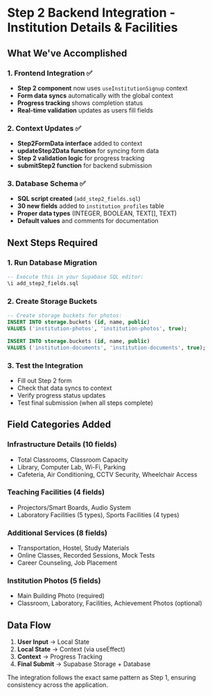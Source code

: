 # Step 2 Backend Integration - Institution Details & Facilities

## What We've Accomplished

### 1. Frontend Integration ✅
- **Step 2 component** now uses `useInstitutionSignup` context
- **Form data syncs** automatically with the global context
- **Progress tracking** shows completion status
- **Real-time validation** updates as users fill fields

### 2. Context Updates ✅
- **Step2FormData interface** added to context
- **updateStep2Data function** for syncing form data
- **Step 2 validation logic** for progress tracking
- **submitStep2 function** for backend submission

### 3. Database Schema ✅
- **SQL script created** (`add_step2_fields.sql`)
- **30 new fields** added to `institution_profiles` table
- **Proper data types** (INTEGER, BOOLEAN, TEXT[], TEXT)
- **Default values** and comments for documentation

## Next Steps Required

### 1. Run Database Migration
```sql
-- Execute this in your Supabase SQL editor:
\i add_step2_fields.sql
```

### 2. Create Storage Buckets
```sql
-- Create storage buckets for photos:
INSERT INTO storage.buckets (id, name, public) 
VALUES ('institution-photos', 'institution-photos', true);

INSERT INTO storage.buckets (id, name, public) 
VALUES ('institution-documents', 'institution-documents', true);
```

### 3. Test the Integration
- Fill out Step 2 form
- Check that data syncs to context
- Verify progress status updates
- Test final submission (when all steps complete)

## Field Categories Added

### Infrastructure Details (10 fields)
- Total Classrooms, Classroom Capacity
- Library, Computer Lab, Wi-Fi, Parking
- Cafeteria, Air Conditioning, CCTV Security, Wheelchair Access

### Teaching Facilities (4 fields)
- Projectors/Smart Boards, Audio System
- Laboratory Facilities (5 types), Sports Facilities (4 types)

### Additional Services (8 fields)
- Transportation, Hostel, Study Materials
- Online Classes, Recorded Sessions, Mock Tests
- Career Counseling, Job Placement

### Institution Photos (5 fields)
- Main Building Photo (required)
- Classroom, Laboratory, Facilities, Achievement Photos (optional)

## Data Flow
1. **User Input** → Local State
2. **Local State** → Context (via useEffect)
3. **Context** → Progress Tracking
4. **Final Submit** → Supabase Storage + Database

The integration follows the exact same pattern as Step 1, ensuring consistency across the application.
